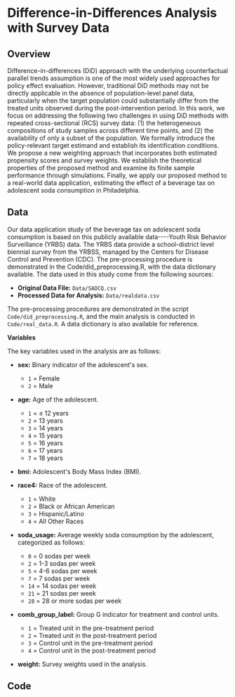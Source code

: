 # Difference-in-Differences Analysis with Survey Data

## Overview
Difference-in-differences (DiD) approach with the underlying counterfactual parallel trends assumption is one of the most widely used approaches for policy effect evaluation. However, traditional DiD methods may not be directly applicable in the absence of population-level panel data, particularly when the target population could substantially differ from the treated units observed during the post-intervention period. In this work, we focus on addressing the following two
challenges in using DiD methods with repeated cross-sectional (RCS) survey data: (1) the heterogeneous compositions of study samples across different time points, and (2) the availability of only a subset
of the population. We formally introduce the policy-relevant target estimand and establish its identification conditions. We propose a new weighting approach that incorporates both estimated propensity scores and survey weights. We establish the theoretical properties of the proposed method and examine its finite sample performance through simulations. Finally, we apply our proposed method to a real-world data application, estimating the effect of a beverage tax on adolescent soda consumption in Philadelphia.

## Data

Our data application study of the beverage tax on adolescent soda consumption is based on this publicly available data----Youth Risk Behavior Surveillance (YRBS) data. The YRBS data provide a school-district level biennial survey from the YRBSS, managed by the Centers for Disease Control and
Prevention (CDC).  The pre-processing procedure is demonstrated in the Code/did_preprocessing.R, with the data dictionary available.
The data used in this study come from the following sources:

- **Original Data File:** `Data/SADCQ.csv`
- **Processed Data for Analysis:** `Data/realdata.csv`

The pre-processing procedures are demonstrated in the script `Code/did_preprocessing.R`, and the main analysis is conducted in `Code/real_data.R`. A data dictionary is also available for reference.

**Variables**

The key variables used in the analysis are as follows:

- **sex:** Binary indicator of the adolescent's sex.  
  - `1` = Female  
  - `2` = Male  

- **age:** Age of the adolescent.  
  - `1` = ≤ 12 years  
  - `2` = 13 years  
  - `3` = 14 years  
  - `4` = 15 years  
  - `5` = 16 years  
  - `6` = 17 years  
  - `7` = 18 years  

- **bmi:** Adolescent's Body Mass Index (BMI).

- **race4:** Race of the adolescent.  
  - `1` = White  
  - `2` = Black or African American  
  - `3` = Hispanic/Latino  
  - `4` = All Other Races  

- **soda_usage:** Average weekly soda consumption by the adolescent, categorized as follows:  
  - `0` = 0 sodas per week  
  - `2` = 1-3 sodas per week  
  - `5` = 4-6 sodas per week  
  - `7` = 7 sodas per week  
  - `14` = 14 sodas per week  
  - `21` = 21 sodas per week  
  - `28` = 28 or more sodas per week  

- **comb_group_label:** Group G indicator for treatment and control units.  
  - `1` = Treated unit in the pre-treatment period  
  - `2` = Treated unit in the post-treatment period  
  - `3` = Control unit in the pre-treatment period  
  - `4` = Control unit in the post-treatment period  

- **weight:** Survey weights used in the analysis.


## Code
